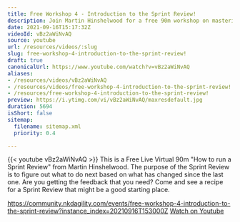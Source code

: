 ```yaml
---
title: Free Workshop 4 - Introduction to the Sprint Review!
description: Join Martin Hinshelwood for a free 90m workshop on mastering Sprint Reviews! Learn how to gather feedback and plan your next steps effectively.
date: 2021-09-16T15:17:32Z
videoId: vBz2aWiNvAQ
source: youtube
url: /resources/videos/:slug
slug: free-workshop-4-introduction-to-the-sprint-review!
draft: true
canonicalUrl: https://www.youtube.com/watch?v=vBz2aWiNvAQ
aliases:
- /resources/videos/vBz2aWiNvAQ
- /resources/videos/free-workshop-4-introduction-to-the-sprint-review!
- /resources/free-workshop-4-introduction-to-the-sprint-review!
preview: https://i.ytimg.com/vi/vBz2aWiNvAQ/maxresdefault.jpg
duration: 5694
isShort: false
sitemap:
  filename: sitemap.xml
  priority: 0.4

---
```

{{< youtube vBz2aWiNvAQ >}} 
 This is a Free Live Virtual 90m "How to run a Sprint Review" from Martin Hinshelwood.
The purpose of the Sprint Review is to figure out what to do next based on what has changed since the last one. Are you getting the feedback that you need? Come and see a recipe for a Sprint Review that might be a good starting place.

https://community.nkdagility.com/events/free-workshop-4-introduction-to-the-sprint-review?instance_index=20210916T153000Z 
 [Watch on Youtube](https://www.youtube.com/watch?v=vBz2aWiNvAQ)
